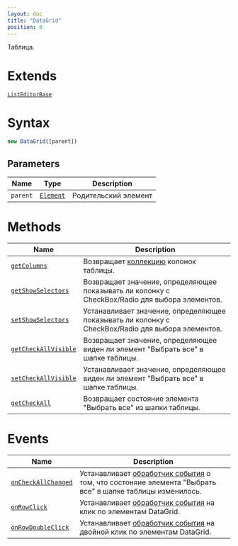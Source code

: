 ```yaml
---
layout: doc
title: "DataGrid"
position: 0
---
```


Таблица.

# Extends

[`ListEditorBase`](../ListEditorBase/)

# Syntax

```js
new DataGrid([parent])
```

## Parameters

|Name|Type|Description|
|----|----|-----------|
|`parent`|[`Element`](../../Core/Elements/Element)|Родительский элемент|

# Methods

Name|Description
----|-----------
[`getColumns`](DataGrid.getColumns/)|Возвращает [коллекцию](../../Core/Collection/) колонок таблицы.
[`getShowSelectors`](DataGrid.getShowSelectors/)|Возвращает значение, определяющее показывать ли колонку с CheckBox/Radio для выбора элементов.
[`setShowSelectors`](DataGrid.setShowSelectors/)|Устанавливает значение, определяющее показывать ли колонку с CheckBox/Radio для выбора элементов.
[`getCheckAllVisible`](DataGrid.getCheckAllVisible/)|Возвращает значение, определяющее виден ли элемент "Выбрать все" в шапке таблицы.
[`setCheckAllVisible`](DataGrid.setCheckAllVisible/)|Устанавливает значение, определяющее виден ли элемент "Выбрать все" в шапке таблицы.
[`getCheckAll`](DataGrid.getCheckAll/)|Возвращает состояние элемента "Выбрать все" из шапки таблицы.

# Events

Name|Description
----|-----------
[`onCheckAllChanged`](DataGrid.onCheckAllChanged/)|Устанавливает [обработчик события](../../Core/Script/) о том, что состоняие элемента "Выбрать все" в шапке таблицы изменилось.
[`onRowClick`](DataGrid.onRowClick/)|Устанавливает [обработчик события](../../Core/Script/) на клик по элементам DataGrid.
[`onRowDoubleClick`](DataGrid.onRowDoubleClick/)|Устанавливает [обработчик события](../../Core/Script/) на двойной клик по элементам DataGrid.
